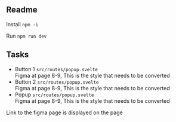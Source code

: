 ## Readme 


Install `npm -i`

Run `npm run dev`




## Tasks 

- Button 1 `src/routes/popup.svelte`  
  Figma at page 8-9, This is the style that needs to be converted
- Button 2  `src/routes/popup.svelte`  
  Figma at page 8-9, This is the style that needs to be converted
- Popup `src/routes/popup.svelte`  
    Figma at page 8-9, This is the style that needs to be converted 


Link to the figma page is displayed on the page


